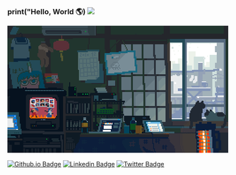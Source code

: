 ### print("Hello, World 🌎) <img src="https://user-images.githubusercontent.com/5679180/79618120-0daffb80-80be-11ea-819e-d2b0fa904d07.gif" width="27px">

![image](https://github.com/kahbyte/kahbyte/blob/master/bedroom.gif)

[![Github.io Badge](https://img.shields.io/badge/-Github.io-000?style=flat-square&logo=Github&logoColor=white&link=https://kahbyte.github.com)](https://kahbyte.github.com)
[![Linkedin Badge](https://img.shields.io/badge/-LinkedIn-blue?style=flat-square&logo=Linkedin&logoColor=white&link=https://www.linkedin.com/in/kahbyte/)](https://www.linkedin.com/in/kahbyte/)
[![Twitter Badge](https://img.shields.io/badge/-Twitter-1ca0f1?style=flat-square&labelColor=1ca0f1&logo=twitter&logoColor=white&link=https://twitter.com/kahbyte)](https://twitter.com/kahbyte)

<!--
**kahbyte/kahbyte** is a ✨ _special_ ✨ repository because its `README.md` (this file) appears on your GitHub profile.

Here are some ideas to get you started:

- 🔭 I’m currently working on ...
- 🌱 I’m currently learning ...
- 👯 I’m looking to collaborate on ...
- 🤔 I’m looking for help with ...
- 💬 Ask me about ...
- 📫 How to reach me: ...
- 😄 Pronouns: ...
- ⚡ Fun fact: ...
-->
